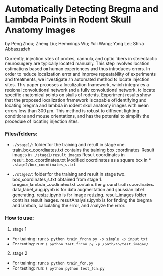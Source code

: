 # Automatically Detecting Bregma and Lambda Points in Rodent Skull Anatomy Images
by Peng Zhou; Zheng Liu; Hemmings Wu; Yuli Wang; Yong Lei; Shiva Abbaszadeh

Currently, injection sites of probes, cannula, and optic fibers in stereotactic neurosurgery are typically located manually. This step involves location estimations based on human experiences and thus introduces errors. In order to reduce localization error and improve repeatability of experiments and treatments, we investigate an automated method to locate injection sites. This paper proposes a localization framework, which integrates a regional convolutional network and a fully convolutional network, to locate specific anatomical points on skulls of rodents. Experiment results show that the proposed localization framework is capable of identifying and locating bregma and lambda in rodent skull anatomy images with mean errors less than 300 μm. This method is robust to different lighting conditions and mouse orientations, and has the potential to simplify the procedure of locating injection sites.

### Files/folders:

* `./stage1/`: folder for the training and result in stage one.
train_box_coordinates.txt contains the training box coordinates.
Result images in `./stage1/result_images`
Result coordinates in result_box_coordinates.txt
Modified coordinates as a square box in * `.stage2/box_coordinates_s.txt`

* `./stage2/`: folder for the training and result in stage two.
box_coordinates_s.txt obtained from stage 1.
bregma_lambda_coodinates.txt contains the ground truth coordinates.
data_label_aug.ipynb is for data augmentation and gaussian label generating.
resize.ipynb is for image resizing.
result_images folder contains result images.
resultAnalysis.ipynb is for finding the bregma and lambda, calculating the error, and analyze the error.

### How to use:
1. stage 1
- For training: run: `$ python train_frcnn.py -o simple -p input.txt` 
- For testing: run: `$ python test_frcnn.py -p /path/to/test_images/` 

2. stage 2
- For training: run: `$ python train_fcn.py` 
- For testing: run: `$ python python test_fcn.py`
